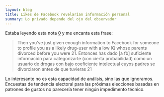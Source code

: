 ```yaml
---
layout: blog
title: Likes de Facebook revelarían información personal
summary: Lo privado depende del ojo del observador
---
```

Estaba leyendo esta nota [0] y me encanta esta frase:
> Then you’ve just given enough information to Facebook for someone to profile you as a likely drug-user with a low IQ whose parents divorced before you were 21.
> Entonces has dado [a fb] suficiente información para categorizarte (con cierta probabilidad) como un usuario de drogas con bajo coeficiente intelectual cuyos padres se divorciaron antes de que tuvieras 21


Lo interesante no es esta capacidad de análisis, sino las que ignoramos. 
Encuestas de tendencia electoral para las próximas elecciones basadas en patrones de gustos no parecería tener ningún impedimento técnico.

[0]: https://www.eff.org/deeplinks/2013/03/facebook-likes-reveal-sensitive-personal-information

